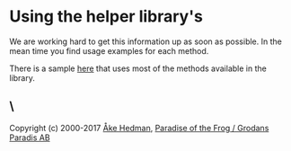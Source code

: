 # Using the helper library's

We are working hard to get this information up as soon as possible. In the mean time you find usage examples for each method.

There is a sample [here](https///github.com/grodansparadis/vscp_software/blob/master/src/vscp/helperlib/windows/test/test.cpp) that uses most of the methods available in the library.


\\ 
----
Copyright (c) 2000-2017 [Åke Hedman](mailto/akhe@grodansparadis.com), [Paradise of the Frog / Grodans Paradis AB](http://www.grodansparadis.com)
